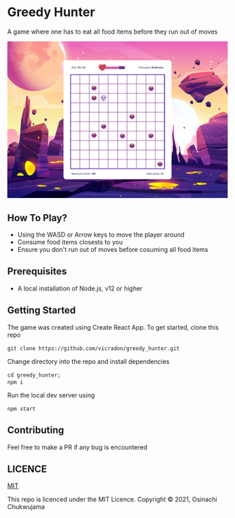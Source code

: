 # Greedy Hunter

A game where one has to eat all food items before they run out of moves

![Game Play Snaphsot](./src/Assets/images/game-play-snapshot.png)

## How To Play?

- Using the WASD or Arrow keys to move the player around
- Consume food items closests to you
- Ensure you don't run out of moves before cosuming all food items

## Prerequisites

- A local installation of Node.js, v12 or higher

## Getting Started

The game was created using Create React App. To get started, clone this repo

```
git clone https://github.com/vicradon/greedy_hunter.git
```

Change directory into the repo and install dependencies

```
cd greedy_hunter;
npm i
```

Run the local dev server using

```
npm start
```

## Contributing

Feel free to make a PR if any bug is encountered

## LICENCE

[MIT](/LICENCE)

This repo is licenced under the MIT Licence.
Copyright &copy; 2021, Osinachi Chukwujama
